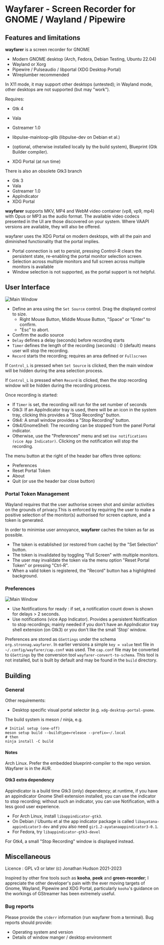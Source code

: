 # Wayfarer - Screen Recorder for GNOME / Wayland / Pipewire

## Features and limitations

**wayfarer** is a screen recorder for GNOME

* Modern GNOME desktop (Arch, Fedora, Debian Testing, Ubuntu 22.04)
* Wayland or Xorg
* Pipewire / Pulseaudio / libportal (XDG Desktop Portal)
* Wireplumber recommended

In X11 mode, it may support other desktops (untested); in Wayland mode, other desktops are not supported (but may "work").

Requires:

* Gtk 4
* Vala
* Gstreamer 1.0
* libpulse-mainloop-glib (libpulse-dev on Debian et al.)
* (optional, otherwise installed locally by the build system), Blueprint (Gtk Builder compiler).

* XDG Portal (at run time)

There is also an obsolete  Gtk3 branch

* Gtk 3
* Vala
* Gstreamer 1.0
* AppIndicator
* XDG Portal

**wayfarer** supports MKV, MP4 and WebM video container (vp8, vp9, mp4) with Opus or MP3 as the audio format. The available video codecs presented in the UI are those discovered on your system. Where VAAPI versions are available, they will also be offered.

wayfarer uses the XDG Portal on modern desktops, with all the pain and diminished functionality that the portal implies.

* Portal connection is set to persist, pressing Control-R clears the persistent state, re-enabling the portal monitor selection screen.
* Selection across multiple monitors and full screen across multiple monitors is available
* Window selection is not supported, as the portal support is not helpful.

## User Interface

![Main Window](data/assets/wayfarer-window.png)

* Define an area using the `Set Source` control. Drag the displayed control to size.
    - Right Mouse Button, Middle Mouse Button, "Space" or "Enter" to confirm.
    - "Esc" to abort.
* Confirm the audio source
* `Delay` defines a delay (seconds) before recording starts
* `Timer` defines the length of the recording (seconds) : 0 (default) means user will stop the recording.
* `Record` starts the recording; requires an area defined or `Fullscreen`

If `Control_L` is pressed when `Set Source` is clicked, then the main window will be hidden during the area selection process.

If `Control_L` is pressed when `Record` is clicked, then the stop recording window will be hidden during the recording process.

Once recording is started:

* If `Timer` is set, the recording will run for the set number of seconds
* Gtk3: If an AppIndicator tray is used, there will be an icon in the system tray, clicking this provides a "Stop Recording" button.
* Gtk4: A small window provides a "Stop Recording" button.
* Gtk4/GnomeShell: The recording can be stopped from the panel Portal indicator.
* Otherwise, use the "Preferences" menu and set `Use notifications (vice App Indicator)`. Clicking on the notification will stop the recording.

The menu button at the right of the header bar offers three options:

* Preferences
* Reset Portal Token
* About
* Quit (or use the header bar close button)


### Portal Token Management

Wayland requires that the user authorise screen shot and similar activities on the grounds of privacy.This is enforced by requiring the user to make a positive selection of the monitor(s) authorised for screen capture, and a token is generated.

In order to minimise user annoyance, **wayfarer** caches the token as far as possible.

* The token is established (or restored from cache) by the "Set Selection" button.
* The token is invalidated by toggling "Full Screen" with multiple monitors.
* The user may invalidate the token via the menu option "Reset Portal Token" or pressing "Ctrl-R".
* When a valid token is registered,  the "Record" button has a highlighted background.

### Preferences

![Main Window](data/assets/wayfarer-prefs.png)

* Use Notifications for ready : if set, a notification count down is shown for delays > 2 seconds.
* Use notifications (vice App Indicator). Provides a persistent Notification to stop recordings; mainly needed if you don't have an AppIndicator tray shell extension (on Gtk3) or you don't like the small 'Stop' window.

Preferences are stored as `GSettings` under the schema `org.stronnag.wayfarer`. In earlier versions  a simple `key = value` text file in `~/.config/wayfarer/cap.conf` was used. The `cap.conf` file may be converted to `GSettings` by the conversion tool `wayfarer-convert-to-schema`. This tool is not installed, but is built by default and may be found in the `build` directory.

## Building

### General

Other requirements:

* Desktop specific visual portal selector (e.g. `xdg-desktop-portal-gnome`.

The build system is meson / ninja, e.g.

```
# Initial setup (one-off)
meson setup build --buildtype=release --prefix=~/.local
# then
ninja install -C build
```

#### Notes

Arch Linux. Prefer the embedded blueprint-compiler to the repo version. Wayfarer is in the AUR.

#### Gtk3 extra dependency

Appindicator is a build time Gtk3 (only) dependency; at runtime, if you have an appindicator Gnome Shell extension installed, you can use the indicator to stop recording; without such an indicator, you can use Notification, with a less good user experience.

* For Arch Linux, install `libappindicator-gtk3`.
* On Debian / Ubuntu et al the app indicator package is called `libayatana-appindicator3-dev` and you also need `gir1.2-ayatanaappindicator3-0.1`.
* For Fedora, try `libappindicator-gtk3-devel`

For Gtk4, a small "Stop Recording" window is displayed instead.

## Miscellaneous

Licence : GPL v3 or later
(c) Jonathan Hudson 2021-2023

Inspired by other fine tools such as **kooha**,  **peek** and **green-recorder**; I appreciate the other developer's pain with the ever moving targets of Gnome, Wayland, Pipewire and XDG Portal, particularly `kooha`'s guidance on the workings of GStreamer has been extremely useful.

### Bug reports

Please provide the `stderr` information (run wayfarer from a terminal).
Bug reports should provide:

* Operating system and version
* Details of window manger / desktop environment
